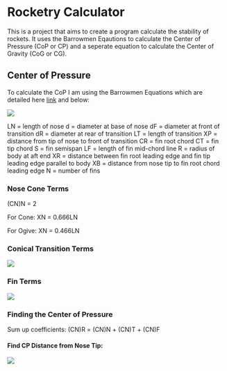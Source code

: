 <h1>Rocketry Calculator</h1>

This is a project that aims to create a program calculate the stability of rockets. It uses the Barrowmen Eqautions to calculate the Center of Pressure (CoP or CP) and a seperate equation to calculate the Center of Gravity (CoG or CG).

<h2>Center of Pressure</h2>

To calculate the CoP I am using the Barrowmen Equations which are detailed here [link](http://my.execpc.com/~culp/rockets/Barrowman.html) and below:

<img src="http://my.execpc.com/~culp/rockets/coniceqn.gif">

LN	=	length of nose
d	=	diameter at base of nose
dF	=	diameter at front of transition
dR	=	diameter at rear of transition
LT	=	length of transition
XP	=	distance from tip of nose to front of transition
CR	=	fin root chord
CT	=	fin tip chord
S	=	fin semispan
LF	=	length of fin mid-chord line
R	=	radius of body at aft end
XR	=	distance between fin root leading edge and fin tip leading edge parallel to body
XB	=	distance from nose tip to fin root chord leading edge
N	=	number of fins

<h3>Nose Cone Terms</h3>

(CN)N = 2 

For Cone: XN = 0.666LN 

For Ogive: XN = 0.466LN

<h3>Conical Transition Terms</h3>

<img src="http://my.execpc.com/~culp/rockets/coniceqn.gif">

<h3>Fin Terms</h3>

<img src="http://my.execpc.com/~culp/rockets/fineqn.gif">

<h3>Finding the Center of Pressure</h3>

Sum up coefficients: (CN)R = (CN)N + (CN)T + (CN)F

<h4>Find CP Distance from Nose Tip:</h4>

<img src="http://my.execpc.com/~culp/rockets/cpeqn.gif">


